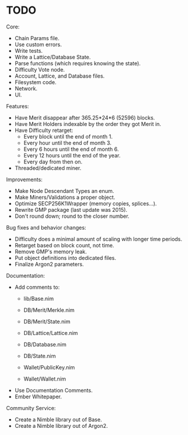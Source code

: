 # TODO

Core:
- Chain Params file.
- Use custom errors.
- Write tests.
- Write a Lattice/Database State.
- Parse functions (which requires knowing the state).
- Difficulty Vote node.
- Account, Lattice, and Database files.
- Filesystem code.
- Network.
- UI.

Features:
- Have Merit disappear after 365.25\*24\*6 (52596) blocks.
- Have Merit Holders indexable by the order they got Merit in.
- Have Difficulty retarget:
    - Every block until the end of month 1.
    - Every hour until the end of month 3.
    - Every 6 hours until the end of month 6.
    - Every 12 hours until the end of the year.
    - Every day from then on.
- Threaded/dedicated miner.

Improvements:
- Make Node Descendant Types an enum.
- Make Miners/Validations a proper object.
- Optimize SECP256K1Wrapper (memory copies, splices...).
- Rewrite GMP package (last update was 2015).
- Don't round down; round to the closer number.

Bug fixes and behavior changes:
- Difficulty does a minimal amount of scaling with longer time periods.
- Retarget based on block count, not time.
- Remove GMP's memory leak.
- Put object definitions into dedicated files.
- Finalize Argon2 parameters.

Documentation:
- Add comments to:
    - lib/Base.nim

    - DB/Merit/Merkle.nim
    - DB/Merit/State.nim

    - DB/Lattice/Lattice.nim

    - DB/Database.nim
    - DB/State.nim

    - Wallet/PublicKey.nim
    - Wallet/Wallet.nim
- Use Documentation Comments.
- Ember Whitepaper.

Community Service:
- Create a Nimble library out of Base.
- Create a Nimble library out of Argon2.
